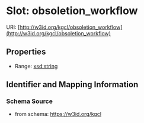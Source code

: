 # Slot: obsoletion_workflow

URI: [http://w3id.org/kgcl/obsoletion_workflow](http://w3id.org/kgcl/obsoletion_workflow)



<!-- no inheritance hierarchy -->


## Properties

 * Range: [xsd:string](xsd:string)



## Identifier and Mapping Information







### Schema Source


* from schema: https://w3id.org/kgcl



